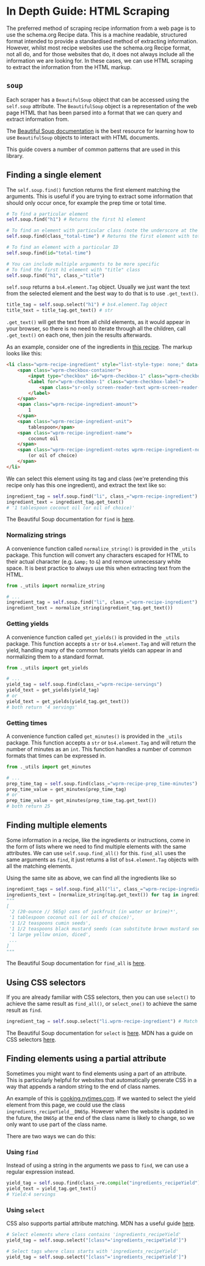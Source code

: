 # In Depth Guide: HTML Scraping

The preferred method of scraping recipe information from a web page is to use the schema.org Recipe data. This is a machine readable, structured format intended to provide a standardised method of extracting information. However, whilst most recipe websites use the schema.org Recipe format, not all do, and for those websites that do, it does not always include all the information we are looking for. In these cases, we can use HTML scraping to extract the information from the HTML markup.

## `soup`

Each scraper has a `BeautifulSoup` object that can be accessed using the `self.soup` attribute. The `BeautifulSoup` object is a representation of the web page HTML that has been parsed into a format that we can query and extract information from.

The [Beautiful Soup documentation](https://www.crummy.com/software/BeautifulSoup/bs4/doc/) is the best resource for learning how to use `BeautifulSoup` objects to interact with HTML documents.

This guide covers a number of common patterns that are used in this library.

## Finding a single element

The `self.soup.find()` function returns the first element matching the arguments. This is useful if you are trying to extract some information that should only occur once, for example the prep time or total time.

```python
# To find a particular element
self.soup.find("h1") # Returns the first h1 element

# To find an element with particular class (note the underscore at the end of class_)
self.soup.find(class_"total-time") # Returns the first element with total-time class.

# To find an element with a particular ID
self.soup.find(id="total-time")

# You can include multiple arguments to be more specific
# To find the first h1 element with "title" class
self.soup.find("h1", class_="title")
```

`self.soup` returns a `bs4.element.Tag` object. Usually we just want the text from the selected element and the best way to do that is to use `.get_text()`.

```python
title_tag = self.soup.select("h1") # bs4.element.Tag object
title_text = title_tag.get_text() # str
```

`.get_text()` will get the text from all child elements, as it would appear in your browser, so there is no need to iterate through all the children, call `.get_text()` on each one, then join the results afterwards.

As an example, consider one of the ingredients in [this recipe](https://rainbowplantlife.com/instant-pot-jackfruit-curry/#wprm-recipe-container-5618). The markup looks like this:

```html
<li class="wprm-recipe-ingredient" style="list-style-type: none;" data-uid="0">
    <span class="wprm-checkbox-container">
    	<input type="checkbox" id="wprm-checkbox-1" class="wprm-checkbox" aria-label="&nbsp;1 tablespoon coconut oil (or oil of choice)">
    	<label for="wprm-checkbox-1" class="wprm-checkbox-label">
        	<span class="sr-only screen-reader-text wprm-screen-reader-text">▢ </span>
    	</label>
    </span>
    <span class="wprm-recipe-ingredient-amount">
        1
    </span>
    <span class="wprm-recipe-ingredient-unit">
        tablespoon</span>
    <span class="wprm-recipe-ingredient-name">
        coconut oil
    </span>
    <span class="wprm-recipe-ingredient-notes wprm-recipe-ingredient-notes-normal">
        (or oil of choice)
    </span>
</li>
```

We can select this element using its tag and class (we're pretending this recipe only has this one ingredient), and extract the text like so:

```python
ingredient_tag = self.soup.find("li", class_="wprm-recipe-ingredient")
ingredient_text = ingredient_tag.get_text()
# '1 tablespoon coconut oil (or oil of choice)'
```

The Beautiful Soup documentation for `find` is [here](https://www.crummy.com/software/BeautifulSoup/bs4/doc/#find).

### Normalizing strings

A convenience function called `normalize_string()` is provided in the `_utils` package. This function will convert any characters escaped for HTML to their actual character (e.g. `&amp;` to `&`) and remove unnecessary white space. It is best practice to always use this when extracting text from the HTML.

```python
from ._utils import normalize_string

# ...
ingredient_tag = self.soup.find("li", class_="wprm-recipe-ingredient")
ingredient_text = normalize_string(ingredient_tag.get_text())
```

### Getting yields

A convenience function called `get_yields()` is provided in the `_utils` package. This function accepts a `str` or `bs4.element.Tag` and will return the yield, handling many of the common formats yields can appear in and normalizing them to a standard format.

```python
from ._utils import get_yields

# ...
yield_tag = self.soup.find(class_="wprm-recipe-servings")
yield_text = get_yields(yield_tag)
# or
yield_text = get_yields(yield_tag.get_text())
# both return '4 servings'
```

### Getting times

A convenience function called `get_minutes()` is provided in the `_utils` package. This function accepts a `str` or `bs4.element.Tag` and will return the number of minutes as an `int`. This function handles a number of common formats that times can be expressed in.

```python
from ._utils import get_minutes

# ...
prep_time_tag = self.soup.find(class_="wprm-recipe-prep_time-minutes")
prep_time_value = get_minutes(prep_time_tag)
# or
prep_time_value = get_minutes(prep_time_tag.get_text())
# both return 25
```

## Finding multiple elements

Some information in a recipe, like the ingredients or instructions, come in the form of lists where we need to find multiple elements with the same attributes. We can use `self.soup.find_all()` for this. `find_all` uses the same arguments as `find`, it just returns a list of `bs4.element.Tag` objects with all the matching elements.

Using the same site as above, we can find all the ingredients like so

```python
ingredient_tags = self.soup.find_all("li", class_="wprm-recipe-ingredient")
ingredients_text = [normalize_string(tag.get_text()) for tag in ingredient_tags]
"""
[
 '2 (20-ounce // 565g) cans of jackfruit (in water or brine)*',
 '1 tablespoon coconut oil (or oil of choice)',
 '1 1/2 teaspoons cumin seeds',
 '1 1/2 teaspoons black mustard seeds (can substitute brown mustard seeds)',
 '1 large yellow onion, diced',
 ...
]
"""
```

The Beautiful Soup documentation for `find_all` is [here](https://www.crummy.com/software/BeautifulSoup/bs4/doc/#find-all).

## Using CSS selectors

If you are already familiar with CSS selectors, then you can use `select()` to achieve the same result as `find_all()`, or `select_one()` to achieve the same result as `find`.

```python
ingredient_tag = self.soup.select("li.wprm-recipe-ingredient") # Match all li elements with wprm-recipe-ingredient class
```

The Beautiful Soup documentation for `select` is [here](https://www.crummy.com/software/BeautifulSoup/bs4/doc/#css-selectors-through-the-css-property). MDN has a guide on CSS selectors [here](https://developer.mozilla.org/en-US/docs/Learn/CSS/Building_blocks/Selectors).

## Finding elements using a partial attribute

Sometimes you might want to find elements using a part of an attribute. This is particularly helpful for websites that automatically generate CSS in a way that appends a random string to the end of class names.

An example of this is [cooking.nytimes.com](https://cooking.nytimes.com/recipes/1024605-cumin-and-cashew-yogurt-rice). If we wanted to select the yield element from this page, we could use the class `ingredients_recipeYield__DN65p`. However when the website is updated in the future, the `DN65p` at the end of the class name is likely to change, so we only want to use part of the class name.

There are two ways we can do this:

### Using `find`

Instead of using a string in the arguments we pass to `find`, we can use a regular expression instead.

```python
yield_tag = self.soup.find(class_=re.compile("ingredients_recipeYield"))
yield_text = yield_tag.get_text()
# Yield:4 servings
```

### Using `select`

CSS also supports partial attribute matching. MDN has a useful guide [here](https://developer.mozilla.org/en-US/docs/Web/CSS/Attribute_selectors).

```python
# Select elements where class contains 'ingredients_recipeYield'
yield_tag = self.soup.select("[class*='ingredients_recipeYield']")

# Select tags where class starts with 'ingredients_recipeYield'
yield_tag = self.soup.select("[class^='ingredients_recipeYield']")
```
